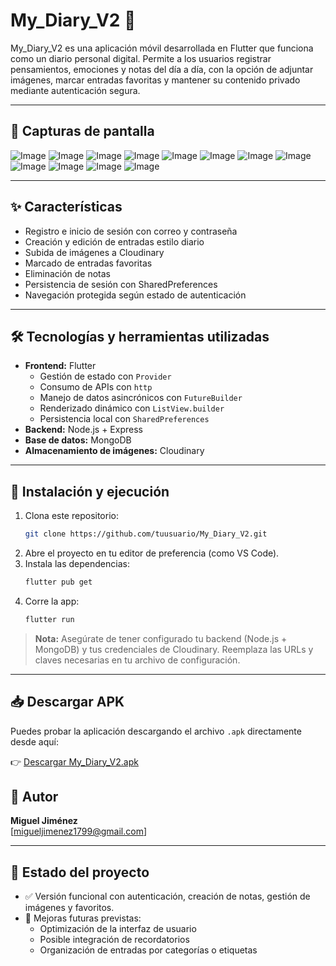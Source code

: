 # My_Diary_V2 📔

My_Diary_V2 es una aplicación móvil desarrollada en Flutter que funciona como un diario personal digital. Permite a los usuarios registrar pensamientos, emociones y notas del día a día, con la opción de adjuntar imágenes, marcar entradas favoritas y mantener su contenido privado mediante autenticación segura.

---

## 📸 Capturas de pantalla

![Image](https://github.com/user-attachments/assets/993d1029-1e77-4624-b042-edfccaa1723c)
![Image](https://github.com/user-attachments/assets/2935ebe4-c79c-4679-b282-c2e2cc2b0079)
![Image](https://github.com/user-attachments/assets/5a8ecd32-a03d-4f5a-8983-21e8c45e5ee1)
![Image](https://github.com/user-attachments/assets/6a65af05-199c-42b8-99e7-32243dd7392c)
![Image](https://github.com/user-attachments/assets/722f9cd6-e768-4be7-9e1b-9534eb0f4f81)
![Image](https://github.com/user-attachments/assets/21d71ae7-fac1-4036-965f-e2431e22b17f)
![Image](https://github.com/user-attachments/assets/99d017d3-92d2-4231-8c15-759e5be0a46e)
![Image](https://github.com/user-attachments/assets/789ec341-cb84-4a9e-9494-cb761717aa4f)
![Image](https://github.com/user-attachments/assets/434a53b1-9633-4882-a43d-d2f53057ba2d)
![Image](https://github.com/user-attachments/assets/a150b880-08bf-4e2e-a059-1c02c9496f8e)
![Image](https://github.com/user-attachments/assets/b3292f03-c2cc-4d94-bce4-a7e45d059c84)
![Image](https://github.com/user-attachments/assets/8c2f6dfd-d4eb-4a30-ba1b-8cea855baf5b)

---

## ✨ Características

- Registro e inicio de sesión con correo y contraseña
- Creación y edición de entradas estilo diario
- Subida de imágenes a Cloudinary
- Marcado de entradas favoritas
- Eliminación de notas
- Persistencia de sesión con SharedPreferences
- Navegación protegida según estado de autenticación

---

## 🛠 Tecnologías y herramientas utilizadas

- **Frontend:** Flutter
  - Gestión de estado con `Provider`
  - Consumo de APIs con `http`
  - Manejo de datos asincrónicos con `FutureBuilder`
  - Renderizado dinámico con `ListView.builder`
  - Persistencia local con `SharedPreferences`
- **Backend:** Node.js + Express
- **Base de datos:** MongoDB
- **Almacenamiento de imágenes:** Cloudinary

---

## 🚀 Instalación y ejecución

1. Clona este repositorio:
   ```bash
   git clone https://github.com/tuusuario/My_Diary_V2.git
   ```
2. Abre el proyecto en tu editor de preferencia (como VS Code).
3. Instala las dependencias:
   ```bash
   flutter pub get
   ```
4. Corre la app:
   ```bash
   flutter run
   ```

> **Nota:** Asegúrate de tener configurado tu backend (Node.js + MongoDB) y tus credenciales de Cloudinary. Reemplaza las URLs y claves necesarias en tu archivo de configuración.

---

## 📥 Descargar APK

Puedes probar la aplicación descargando el archivo `.apk` directamente desde aquí:

👉 [Descargar My_Diary_V2.apk](release/My_Diary_V2.apk)


## 👤 Autor

**Miguel Jiménez**  
[migueljimenez1799@gmail.com]

---

## 📌 Estado del proyecto

- ✅ Versión funcional con autenticación, creación de notas, gestión de imágenes y favoritos.
- 🔧 Mejoras futuras previstas:
  - Optimización de la interfaz de usuario
  - Posible integración de recordatorios
  - Organización de entradas por categorías o etiquetas
